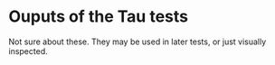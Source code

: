 # Ouputs of the Tau tests

Not sure about these. They may be used in later tests, or just visually inspected.


